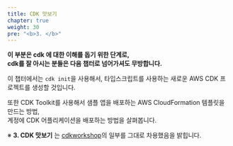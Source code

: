 ```yaml
---
title: CDK 맛보기
chapter: true
weight: 30
pre: "<b>3. </b>"
---
```

<!-- # 첫 CDK 프로젝트 생성하기 -->
**이 부분은 cdk 에 대한 이해를 돕기 위한 단계로,  
  cdk를 잘 아시는 분들은 다음 챕터로 넘어가셔도 무방합니다.**


이 챕터에서는 `cdk init`을 사용해서, 타입스크립트를 사용하는 새로운 AWS CDK 프로젝트를 생성할 것입니다.

또한 CDK Toolkit를 사용해서 샘플 앱을 배포하는 AWS CloudFormation 템플릿을 만드는 방법,  
계정에 CDK 어플리케이션을 배포하는 방법을 살펴봅니다.

※ **3. CDK 맛보기** 는 [cdkworkshop](https://cdkworkshop.com/)의 일부를 그대로 차용했음을 밝힙니다.